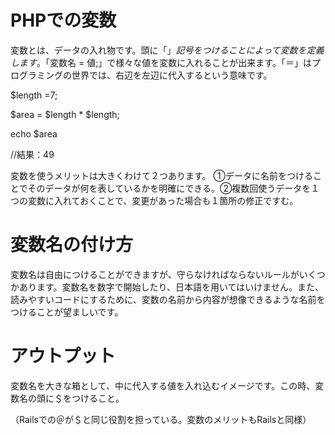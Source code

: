 # PHPでの変数

<?php

$name = ‘Bob’;

echo $name;

?>

変数とは、データの入れ物です。頭に「$」記号をつけることによって変数を定義します。「$変数名 = 値;」で様々な値を変数に入れることが出来ます。「＝」はプログラミングの世界では、右辺を左辺に代入するという意味です。

$length =7;

$area = $length * $length;

echo $area

//結果：49

変数を使うメリットは大きくわけて２つあります。 ①データに名前をつけることでそのデータが何を表しているかを明確にできる。②複数回使うデータを１つの変数に入れておくことで、変更があった場合も１箇所の修正ですむ。

# 変数名の付け方

変数名は自由につけることができますが、守らなければならないルールがいくつかあります。変数名を数字で開始したり、日本語を用いてはいけません。また、読みやすいコードにするために、変数の名前から内容が想像できるような名前をつけることが望ましいです。

# アウトプット

変数名を大きな箱として、中に代入する値を入れ込むイメージです。この時、変数名の頭に＄をつけること。

（Railsでの＠が＄と同じ役割を担っている。変数のメリットもRailsと同様）
